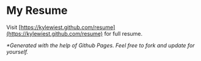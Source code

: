 # My Resume

Visit [https://kylewiest.github.com/resume](https://kylewiest.github.com/resume) for full resume.

_*Generated with the help of Github Pages. Feel free to fork and update for yourself._
